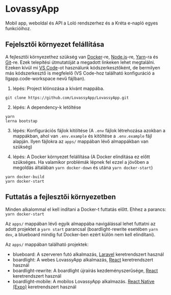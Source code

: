 # LovassyApp

Mobil app, weboldal és API a Loló rendszerhez és a Kréta e-napló egyes funkcióihoz.

## Fejelsztői környezet felállítása

A fejlesztői környezethez szükség van [Docker](https://www.docker.com/)-re, [Node.js](https://nodejs.org/en/)-re, [Yarn](https://yarnpkg.com/)-ra és [Git](https://git-scm.com/)-re. Ezek telepítési útmutatóját a megadott linkeken lehet megtalálni. Ezeken kívül mi [VS Code](https://code.visualstudio.com/)-ot használunk kódszerkesztőként, de bermilyen más kódszerkesztő is megfelelő (VS Code-hoz található konfiguráció a llgapp.code-workspace nevű fájlban).

1. lépés: Project klónozása a kívánt mappába.

```
git clone https://github.com/LovassyApp/LovassyApp.git
```

2. lépés: A dependency-k letöltése

```
yarn
lerna bootstap
```

3. lépés: Konfigurációs fájlok kitöltése (A `.env` fájlok létrehozása azokban a mappákban, ahol van `.env.example` és kitöltése a `.env.example` fájl alapján. Ilyen fájlokra az `apps/` mappában lévő almappákban van szükség)

4. lépés: A Docker környezet felállítása (A Docker elindítása ez előtt szükséges. Ha valamikor problémák lépnek fel ezzel a jövőben a megoldás általában `yarn docker-down` és utána `yarn docker-start`)
```
yarn docker-build
yarn docker-start
```

## Futtatás a fejlesztői környezetben

Minden alkalommal el kell indítani a Docker-t futtatás előtt. Ehhez a parancs: `yarn docker-start`

Az `apps/` mappában lévő egyik almappába navigálással lehet futtatni az adott projektet a `yarn start` parancsal (boardlight-rewrite esetében `yarn dev`, a blueboard mindig fut Docker-ben ezért külön nem kell elindítani).

Az `apps/` mappában található projektek:
 - blueboard: A szerveren futó alkalmazás, [Laravel](https://laravel.com/) keretrendszert használ
 - boardlight: A webes LovassyApp alkalmazás, [React](https://hu.reactjs.org/) keretrendszert használ
 - boardlight-rewrite: A boardlight újraírás kezdeményszerűsége, [React](https://hu.reactjs.org/) keretrendszert használ
 - boardlight-mobile: A mobilos LovassyApp alkalmazás. [React Native (Expo)](https://expo.dev/) keretrendszert használ